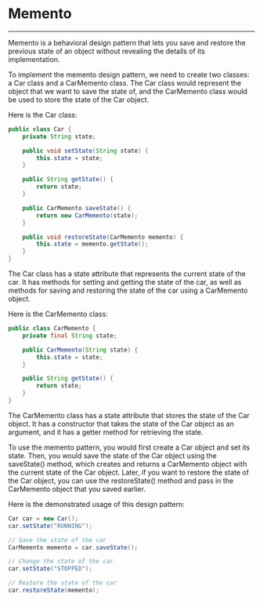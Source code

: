 # Memento

---

Memento is a behavioral design pattern that lets you save and restore the previous state of an object without revealing the details of its implementation.

To implement the memento design pattern, we need to create two classes: a Car class and a CarMemento class. The Car class would represent the object that we want to save the state of, and the CarMemento class would be used to store the state of the Car object.

Here is the Car class:
```java
public class Car {
    private String state;

    public void setState(String state) {
        this.state = state;
    }

    public String getState() {
        return state;
    }

    public CarMemento saveState() {
        return new CarMemento(state);
    }

    public void restoreState(CarMemento memento) {
        this.state = memento.getState();
    }
}
```

The Car class has a state attribute that represents the current state of the car. It has methods for setting and getting the state of the car, as well as methods for saving and restoring the state of the car using a CarMemento object.

Here is the CarMemento class:
```java
public class CarMemento {
    private final String state;

    public CarMemento(String state) {
        this.state = state;
    }

    public String getState() {
        return state;
    }
}
```

The CarMemento class has a state attribute that stores the state of the Car object. It has a constructor that takes the state of the Car object as an argument, and it has a getter method for retrieving the state.

To use the memento pattern, you would first create a Car object and set its state. Then, you would save the state of the Car object using the saveState() method, which creates and returns a CarMemento object with the current state of the Car object. Later, if you want to restore the state of the Car object, you can use the restoreState() method and pass in the CarMemento object that you saved earlier.

Here is the demonstrated usage of this design pattern:
```java
Car car = new Car();
car.setState("RUNNING");

// Save the state of the car
CarMemento memento = car.saveState();

// Change the state of the car
car.setState("STOPPED");

// Restore the state of the car
car.restoreState(memento);

```
